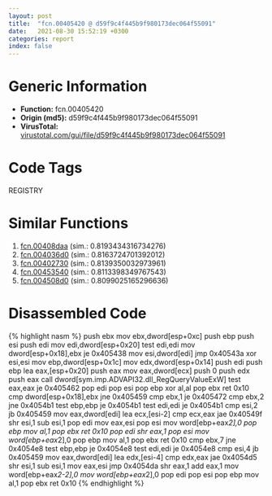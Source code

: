 ```yaml
---
layout: post
title:  "fcn.00405420 @ d59f9c4f445b9f980173dec064f55091"
date:   2021-08-30 15:52:19 +0300
categories: report
index: false
---
```


# Generic Information
- **Function:** fcn.00405420
- **Origin (md5):** d59f9c4f445b9f980173dec064f55091
- **VirusTotal:** [virustotal.com/gui/file/d59f9c4f445b9f980173dec064f55091][virustotal_ref]

# Code Tags
<span class="tag" id="REGISTRY">REGISTRY</span>


# Similar Functions

1. [fcn.00408daa][similar_1_ref] (sim.: 0.8193434316734276)
2. [fcn.004036d0][similar_2_ref] (sim.: 0.8163724701392012)
3. [fcn.00402730][similar_3_ref] (sim.: 0.8139350032973961)
4. [fcn.00453540][similar_4_ref] (sim.: 0.8113398349767543)
5. [fcn.004508d0][similar_5_ref] (sim.: 0.8099025165296636)


# Disassembled Code

{% highlight nasm %}
push ebx
mov ebx,dword[esp+0xc]
push ebp
push esi
push edi
mov edi,dword[esp+0x20]
test edi,edi
mov dword[esp+0x18],ebx
je 0x405438
mov esi,dword[edi]
jmp 0x40543a
xor esi,esi
mov ebp,dword[esp+0x1c]
mov edx,dword[esp+0x14]
push edi
push ebp
lea eax,[esp+0x20]
push eax
mov eax,dword[ecx]
push 0
push edx
push eax
call dword[sym.imp.ADVAPI32.dll_RegQueryValueExW]
test eax,eax
je 0x405462
pop edi
pop esi
pop ebp
xor al,al
pop ebx
ret 0x10
cmp dword[esp+0x18],ebx
jne 0x405459
cmp ebx,1
je 0x405472
cmp ebx,2
jne 0x4054b1
test ebp,ebp
je 0x4054b1
test edi,edi
je 0x4054b1
cmp esi,2
jb 0x405459
mov eax,dword[edi]
lea ecx,[esi-2]
cmp ecx,eax
jae 0x40549f
shr esi,1
sub esi,1
pop edi
mov eax,esi
pop esi
mov word[ebp+eax*2],0
pop ebp
mov al,1
pop ebx
ret 0x10
pop edi
shr eax,1
pop esi
mov word[ebp+eax*2],0
pop ebp
mov al,1
pop ebx
ret 0x10
cmp ebx,7
jne 0x4054e8
test ebp,ebp
je 0x4054e8
test edi,edi
je 0x4054e8
cmp esi,4
jb 0x405459
mov eax,dword[edi]
lea edx,[esi-4]
cmp edx,eax
jae 0x4054d5
shr esi,1
sub esi,1
mov eax,esi
jmp 0x4054da
shr eax,1
add eax,1
mov word[ebp+eax*2-2],0
mov word[ebp+eax*2],0
pop edi
pop esi
pop ebp
mov al,1
pop ebx
ret 0x10
{% endhighlight %}


[similar_1_ref]: /report/fcn.00408daa@5f763449465a14d1cdb5ea67e2f984d0
[similar_2_ref]: /report/fcn.004036d0@591592f0b79217fc95d61f8c4f595f30
[similar_3_ref]: /report/fcn.00402730@fac4f0be03ac37bd8be7ef737cdcee10
[similar_4_ref]: /report/fcn.00453540@a4175bd1311845689d3bca41d1d095ff
[similar_5_ref]: /report/fcn.004508d0@a4175bd1311845689d3bca41d1d095ff
[virustotal_ref]: https://www.virustotal.com/gui/file/d59f9c4f445b9f980173dec064f55091